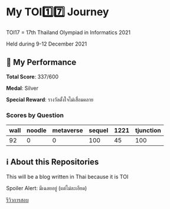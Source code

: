 # My TOI1️⃣7️⃣ Journey

TOI17 = 17th Thailand Olympiad in Informatics 2021

Held during 9-12 December 2021

## 💪 My Performance

**Total Score**: 337/600

**Medal**: Silver

**Special Reward**: รางวัลตั้งใจไม่เสื่อมคลาย

### Scores by Question

| wall | noodle | metaverse | sequel | 1221 | tjunction |
| ---- | ------ | --------- | ------ | ---- | --------- |
| 92   | 0      | 0         | 100    | 45   | 100       |

## ℹ️ About this Repositories

This will be a blog written in Thai because it is TOI

Spoiler Alert: มีเฉลยอยู่ (แต่ไม่ละเอียด)

[รีวิวการสอบ](./review.md)
